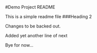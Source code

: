 #Demo Project README

This is a simple readme file
###Heading 2

Changes to be backed out.

Added yet another line of next

Bye for now...
